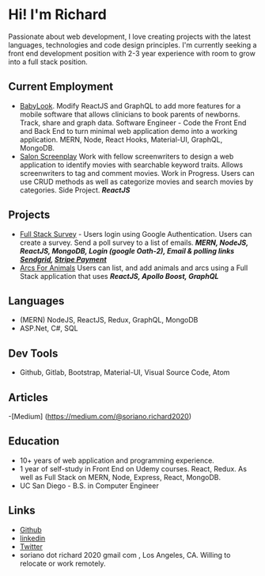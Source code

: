# Hi! I'm Richard

Passionate about web development, I love creating projects with the latest languages, technologies and code design principles.
I'm currently seeking a front end development position with 2-3 year experience with room to grow into a full stack position.

## Current Employment
- [BabyLook](http://babylook-remo.s3-website-us-west-1.amazonaws.com/). Modify ReactJS and GraphQL to add more features for a mobile software that allows clinicians to book parents of newborns. Track, share and graph data. Software Engineer - Code the Front End and Back End to turn minimal web application demo into a working application. MERN, Node, React Hooks, Material-UI, GraphQL, MongoDB.
- [Salon Screenplay](https://comments-for-movies.netlify.app/#/) Work with fellow screenwriters to design a web application to identify movies with searchable keyword traits. Allows screenwriters to tag and comment movies. Work in Progress. Users can use CRUD methods as well as categorize movies and search movies by categories. Side Project. ***ReactJS***

## Projects
- [Full Stack Survey](https://hidden-bayou-53427.herokuapp.com/) - Users login using Google Authentication. Users can create a survey. Send a poll survey to a list of emails. ***MERN, NodeJS, ReactJS, MongoDB, Login (google Oath-2), Email & polling links [Sendgrid](http://sendgrid.com), [Stripe Payment](https://stripe.com)***
- [Arcs For Animals](https://tranquil-anchorage-11000.herokuapp.com/) Users can list, and add animals and arcs using a Full Stack application that uses ***ReactJS, Apollo Boost, GraphQL***

## Languages
- (MERN) NodeJS, ReactJS, Redux, GraphQL, MongoDB
- ASP.Net, C#, SQL

## Dev Tools
- Github, Gitlab, Bootstrap, Material-UI, Visual Source Code, Atom

## Articles
-[Medium] (https://medium.com/@soriano.richard2020)

## Education
- 10+ years of web application and programming experience. 
- 1 year of self-study in Front End on Udemy courses. React, Redux. As well as Full Stack on MERN, Node, Express, React, MongoDB.
- UC San Diego - B.S. in Computer Engineer

## Links
- [Github](https://github.com/RichardSoriano)
- [linkedin](https://www.linkedin.com/in/richard-soriano/)
- [Twitter](https://twitter.com/WritesNCodes)
- soriano dot richard 2020 gmail com , Los Angeles, CA. Willing to relocate or work remotely.
